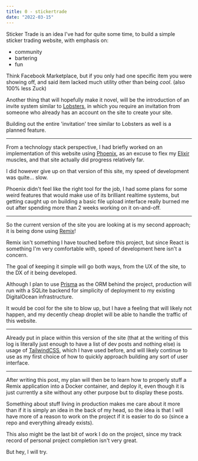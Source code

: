 ```yaml
---
title: 0 - stickertrade
date: "2022-03-15"
---
```


Sticker Trade is an idea I've had for quite some time, to build a simple sticker trading website, with emphasis on:

- community
- bartering
- <span class="text-primary-500">fun</span>

Think Facebook Marketplace, but if you only had one specific item you were showing off, and said item lacked much utility other than being _cool_. <span class="opacity-50">(also 100% less Zuck)</span>

Another thing that will hopefully make it novel, will be the introduction of an invite system similar to [Lobsters](https://lobste.rs/about#invitations), in which you require an invitation from someone who already has an account on the site to create your site.

Building out the entire 'invitation' tree similar to Lobsters as well is a planned feature.

---

From a technology stack perspective, I had briefly worked on an implementation of this website using [Phoenix](https://github.com/phoenixframework/phoenix), as an excuse to flex my [Elixir](https://elixir-lang.org/) muscles, and that site actually did progress relatively far.

I did however give up on that version of this site, my speed of development was quite... slow.

Phoenix didn't feel like the right tool for the job, I had some plans for some weird features that would make use of its brilliant realtime systems, but getting caught up on building a basic file upload interface really burned me out after spending more than 2 weeks working on it on-and-off.

---

So the current version of the site you are looking at is my second approach; it is being done using [Remix](https://remix.run/)!

Remix isn't something I have touched before this project, but since React is something I'm very comfortable with, speed of development here isn't a concern.

The goal of keeping it simple will go both ways, from the UX of the site, to the DX of it being developed.

Although I plan to use [Prisma](https://www.prisma.io/) as the ORM behind the project, production will run with a SQLite backend for simplicity of deployment to my existing DigitalOcean infrastructure.

It would be cool for the site to blow up, but I have a feeling that will likely not happen, and my decently cheap droplet will be able to handle the traffic of this website.

---

Already put in place within this version of the site (that at the writing of this log is literally just enough to have a list of dev posts and nothing else) is usage of [TailwindCSS](https://tailwindcss.com/), which I have used before, and will likely continue to use as my first choice of how to quickly approach building any sort of user interface.

---

After writing this post, my plan will then be to learn how to properly stuff a Remix application into a Docker container, and deploy it, even though it is just currently a site without any other purpose but to display these posts.

Something about stuff living in production makes me care about it more than if it is simply an idea in the back of my head, so the idea is that I will have more of a reason to work on the project if it is easier to do so (since a repo and everything already exists).

This also might be the last bit of work I do on the project, since my track record of personal project completion isn't very great.

But hey, I will try.
